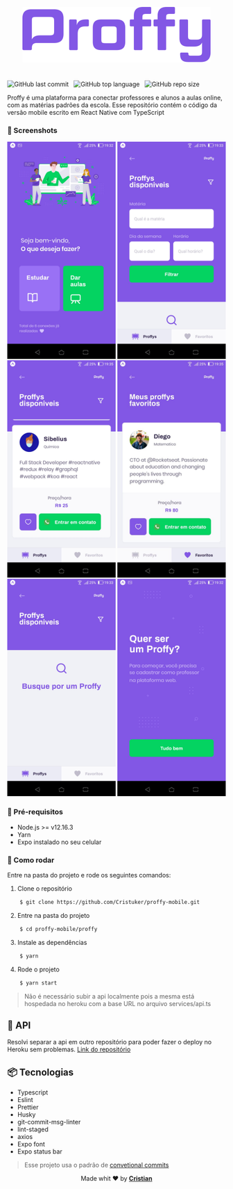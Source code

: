<p align="center" >
    <img src="./.github/logo.png" alt="Logo"/>
</p>

#

![GitHub last commit](https://img.shields.io/github/last-commit/cristuker/proffy-mobile?color=%238257e5&style=flat-square)
&nbsp;
![GitHub top language](https://img.shields.io/github/languages/top/cristuker/proffy-mobile?color=%238257e5&style=flat-square)
&nbsp;
![GitHub repo size](https://img.shields.io/github/repo-size/cristuker/proffy-mobile?color=%238257e5&style=flat-square)

Proffy é uma plataforma para conectar professores e alunos a aulas online, com as matérias padrões da escola. Esse repositório contém o código da versão mobile escrito em React Native com TypeScript

### 📸 Screenshots

<img src="./.github/landing.jpeg" alt="Landing page" width="250"/>
<img src="./.github/disponiveis.jpeg" alt="Filtrar"  width="250"/>
<img src="./.github/disponiveis2.jpeg" alt="Proffys disponiveis"  width="250"/>
<img src="./.github/favoritos.jpeg" alt="Proffys favoritos"  width="250"/>
<img src="./.github/search.jpeg" alt="Empty state buscar proffys"  width="250"/>
<img src="./.github/tudobem.jpeg" alt="Quer ser um Proffy?"  width="250"/>

### 🎒 Pré-requisitos

-   Node.js >= v12.16.3
-   Yarn
-   Expo instalado no seu celular

### 🏁 Como rodar

Entre na pasta do projeto e rode os seguintes comandos:

1. Clone o repositório

```bash
    $ git clone https://github.com/Cristuker/proffy-mobile.git
```

2. Entre na pasta do projeto

```bash
    $ cd proffy-mobile/proffy
```

3. Instale as dependências

```bash
    $ yarn
```

4. Rode o projeto

```bash
    $ yarn start
```

> Não é necessário subir a api localmente pois a mesma está hospedada no heroku com a base URL no arquivo services/api.ts

## 🚀 API

Resolvi separar a api em outro repositório para poder fazer o deploy no Heroku sem problemas.
<a href="https://github.com/Cristuker/proffy-api" target="_blank" >Link do repositório</a>

## 📦 Tecnologias

-   Typescript
-   Eslint
-   Prettier
-   Husky
-   git-commit-msg-linter
-   lint-staged
-   axios
-   Expo font
-   Expo status bar

> Esse projeto usa o padrão de [convetional commits](https://github.com/conventional-changelog/commitlint)

<p align="center">Made whit ❤️ by <strong><a href="http://cristuker.github.io" target="blank" >Cristian</></p></strong>
